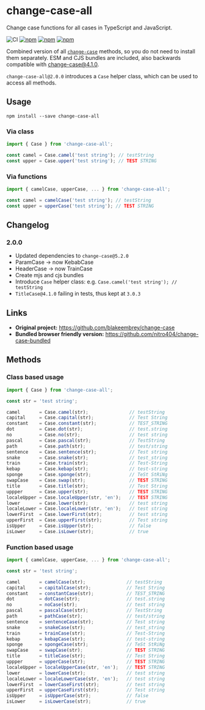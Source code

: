 # change-case-all

Change case functions for all cases in TypeScript and JavaScript.

![CI](https://github.com/btxtiger/change-case-all/actions/workflows/ci.yml/badge.svg)
[![npm](https://img.shields.io/npm/v/change-case-all.svg)](https://www.npmjs.com/package/change-case-all)
[![npm](https://img.shields.io/npm/dm/change-case-all.svg)](https://www.npmjs.com/package/change-case-all)
[![npm](https://img.shields.io/librariesio/release/npm/change-case-all)](https://www.npmjs.com/package/change-case-all)

Combined version of all [`change-case`](https://github.com/blakeembrey/change-case) methods, so you do not need to install them separately.
ESM and CJS bundles are included, also backwards compatible with change-case@4.1.0.

`change-case-all@2.0.0` introduces a `Case` helper class, which can be used to access all methods.

## Usage

```shell script
npm install --save change-case-all
```

### Via class
```ts
import { Case } from 'change-case-all';

const camel = Case.camel('test string'); // testString
const upper = Case.upper('test string'); // TEST STRING
```

### Via functions
```ts
import { camelCase, upperCase, ... } from 'change-case-all';

const camel = camelCase('test string'); // testString
const upper = upperCase('test string'); // TEST STRING
```

## Changelog

### 2.0.0

- Updated dependencies to `change-case@5.2.0`
- ParamCase &rarr; now KebabCase
- HeaderCase &rarr; now TrainCase
- Create mjs and cjs bundles
- Introduce `Case` helper class: e.g. `Case.camel('test string'); // testString`
- `TitleCase@4.1.0` failing in tests, thus kept at `3.0.3`

## Links

- **Original project:** https://github.com/blakeembrey/change-case
- **Bundled browser friendly version:** https://github.com/nitro404/change-case-bundled

## Methods

### Class based usage
```ts
import { Case } from 'change-case-all';

const str = 'test string';

camel       = Case.camel(str);               // testString
capital     = Case.capital(str);             // Test String
constant    = Case.constant(str);            // TEST_STRING
dot         = Case.dot(str);                 // test.string
no          = Case.no(str);                  // test string
pascal      = Case.pascal(str);              // TestString
path        = Case.path(str);                // test/string
sentence    = Case.sentence(str);            // Test string
snake       = Case.snake(str);               // test_string
train       = Case.train(str);               // Test-String
kebap       = Case.kebap(str);               // test-string
sponge      = Case.sponge(str);              // TeSt StRiNg
swapCase    = Case.swap(str);                // TEST STRING
title       = Case.title(str);               // Test String
uppper      = Case.upper(str);               // TEST STRING
localeUpper = Case.localeUpper(str, 'en');   // TEST STRING
lower       = Case.lower(str);               // test string
localeLower = Case.localeLower(str, 'en');   // test string
lowerFirst  = Case.lowerFirst(str);          // test string
upperFirst  = Case.upperFirst(str);          // Test string
isUpper     = Case.isUpper(str);             // false
isLower     = Case.isLower(str);             // true
```

### Function based usage
```ts
import { camelCase, upperCase, ... } from 'change-case-all';

const str = 'test string';

camel       = camelCase(str);               // testString
capital     = capitalCase(str);             // Test String
constant    = constantCase(str);            // TEST_STRING
dot         = dotCase(str);                 // test.string
no          = noCase(str);                  // test string
pascal      = pascalCase(str);              // TestString
path        = pathCase(str);                // test/string
sentence    = sentenceCase(str);            // Test string
snake       = snakeCase(str);               // test_string
train       = trainCase(str);               // Test-String
kebap       = kebapCase(str);               // test-string
sponge      = spongeCase(str);              // TeSt StRiNg
swapCase    = swapCase(str);                // TEST STRING
title       = titleCase(str);               // Test String
uppper      = upperCase(str);               // TEST STRING
localeUpper = localeUpperCase(str, 'en');   // TEST STRING
lower       = lowerCase(str);               // test string
localeLower = localeLowerCase(str, 'en');   // test string
lowerFirst  = lowerCaseFirst(str);          // test string
upperFirst  = upperCaseFirst(str);          // Test string
isUpper     = isUpperCase(str);             // false
isLower     = isLowerCase(str);             // true
```
